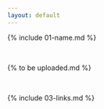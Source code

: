 ```yaml
---
layout: default
---
```


{% include 01-name.md %}

<br>

{% to be uploaded.md %}

<br>

{% include 03-links.md %}

